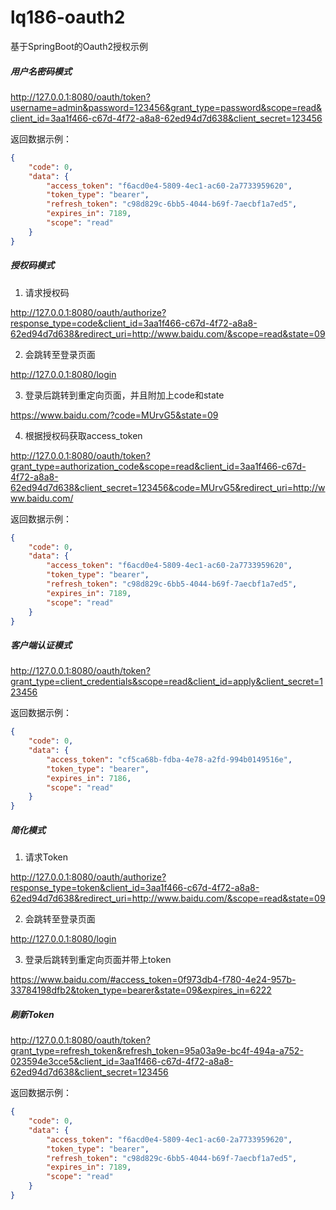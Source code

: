 # lq186-oauth2
基于SpringBoot的Oauth2授权示例


##### 用户名密码模式
http://127.0.0.1:8080/oauth/token?username=admin&password=123456&grant_type=password&scope=read&client_id=3aa1f466-c67d-4f72-a8a8-62ed94d7d638&client_secret=123456

返回数据示例：
``` json
{
    "code": 0,
    "data": {
        "access_token": "f6acd0e4-5809-4ec1-ac60-2a7733959620",
        "token_type": "bearer",
        "refresh_token": "c98d829c-6bb5-4044-b69f-7aecbf1a7ed5",
        "expires_in": 7189,
        "scope": "read"
    }
}
```

##### 授权码模式

1) 请求授权码

http://127.0.0.1:8080/oauth/authorize?response_type=code&client_id=3aa1f466-c67d-4f72-a8a8-62ed94d7d638&redirect_uri=http://www.baidu.com/&scope=read&state=09

2) 会跳转至登录页面

http://127.0.0.1:8080/login

3) 登录后跳转到重定向页面，并且附加上code和state

https://www.baidu.com/?code=MUrvG5&state=09

4) 根据授权码获取access_token

http://127.0.0.1:8080/oauth/token?grant_type=authorization_code&scope=read&client_id=3aa1f466-c67d-4f72-a8a8-62ed94d7d638&client_secret=123456&code=MUrvG5&redirect_uri=http://www.baidu.com/

返回数据示例：
``` json
{
    "code": 0,
    "data": {
        "access_token": "f6acd0e4-5809-4ec1-ac60-2a7733959620",
        "token_type": "bearer",
        "refresh_token": "c98d829c-6bb5-4044-b69f-7aecbf1a7ed5",
        "expires_in": 7189,
        "scope": "read"
    }
}
```


##### 客户端认证模式

http://127.0.0.1:8080/oauth/token?grant_type=client_credentials&scope=read&client_id=apply&client_secret=123456

返回数据示例：
``` json
{
    "code": 0,
    "data": {
        "access_token": "cf5ca68b-fdba-4e78-a2fd-994b0149516e",
        "token_type": "bearer",
        "expires_in": 7186,
        "scope": "read"
    }
}
```

##### 简化模式

1) 请求Token

http://127.0.0.1:8080/oauth/authorize?response_type=token&client_id=3aa1f466-c67d-4f72-a8a8-62ed94d7d638&redirect_uri=http://www.baidu.com/&scope=read&state=09

2) 会跳转至登录页面

http://127.0.0.1:8080/login

3) 登录后跳转到重定向页面并带上token

https://www.baidu.com/#access_token=0f973db4-f780-4e24-957b-33784198dfb2&token_type=bearer&state=09&expires_in=6222

##### 刷新Token

http://127.0.0.1:8080/oauth/token?grant_type=refresh_token&refresh_token=95a03a9e-bc4f-494a-a752-023594e3cce5&client_id=3aa1f466-c67d-4f72-a8a8-62ed94d7d638&client_secret=123456

返回数据示例：
```json
{
    "code": 0,
    "data": {
        "access_token": "f6acd0e4-5809-4ec1-ac60-2a7733959620",
        "token_type": "bearer",
        "refresh_token": "c98d829c-6bb5-4044-b69f-7aecbf1a7ed5",
        "expires_in": 7189,
        "scope": "read"
    }
}
```



